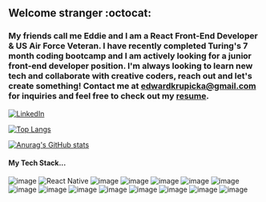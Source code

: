 ## Welcome stranger :octocat:
### My friends call me Eddie and I am a React Front-End Developer & US Air Force Veteran. I have recently completed Turing's 7 month coding bootcamp and I am actively looking for a junior front-end developer position. I'm always looking to learn new tech and collaborate with creative coders, reach out and let's create something! Contact me at edwardkrupicka@gmail.com for inquiries and feel free to check out my [resume](https://www.canva.com/design/DAE7Q8exiS0/eB9Nt_UogebL_cKIO5poBg/view?utm_content=DAE7Q8exiS0&utm_campaign=designshare&utm_medium=link2&utm_source=sharebutton).

[![LinkedIn](https://img.shields.io/badge/linkedin-%230077B5.svg?style=for-the-badge&logo=linkedin&logoColor=white)](https://www.linkedin.com/in/edwardkrupicka/)

[![Top Langs](https://github-readme-stats.vercel.app/api/top-langs/?username=edwardkrupicka&layout=compact&theme=calm)](https://github.com/anuraghazra/github-readme-stats)

[![Anurag's GitHub stats](https://github-readme-stats.vercel.app/api?username=edwardkrupicka&theme=calm&show_icons=true)](https://github.com/anuraghazra/github-readme-stats)

#### My Tech Stack...

![image](https://img.shields.io/badge/React-20232A?style=for-the-badge&logo=react&logoColor=61DAFB
) ![React Native](https://img.shields.io/badge/react_native-%2320232a.svg?style=for-the-badge&logo=react&logoColor=%2361DAFB) ![image](https://img.shields.io/badge/JavaScript-323330?style=for-the-badge&logo=javascript&logoColor=F7DF1E) ![image](https://img.shields.io/badge/Node.js-339933?style=for-the-badge&logo=nodedotjs&logoColor=white
) ![image](https://img.shields.io/badge/HTML5-E34F26?style=for-the-badge&logo=html5&logoColor=white
) ![image](https://img.shields.io/badge/CSS3-1572B6?style=for-the-badge&logo=css3&logoColor=white
) ![image](https://img.shields.io/badge/Sass-CC6699?style=for-the-badge&logo=sass&logoColor=white
) ![image](https://img.shields.io/badge/npm-CB3837?style=for-the-badge&logo=npm&logoColor=white
) ![image](https://img.shields.io/badge/Express.js-000000?style=for-the-badge&logo=express&logoColor=white
) ![image](https://img.shields.io/badge/Mocha-8D6748?style=for-the-badge&logo=Mocha&logoColor=white
) ![image](https://img.shields.io/badge/chai-A30701?style=for-the-badge&logo=chai&logoColor=white
) ![image](https://img.shields.io/badge/Cypress-17202C?style=for-the-badge&logo=cypress&logoColor=white
) ![image](https://img.shields.io/badge/Figma-F24E1E?style=for-the-badge&logo=figma&logoColor=white
) ![image](https://img.shields.io/badge/json-5E5C5C?style=for-the-badge&logo=json&logoColor=white
) ![image](https://img.shields.io/badge/Postman-FF6C37?style=for-the-badge&logo=Postman&logoColor=white
)


